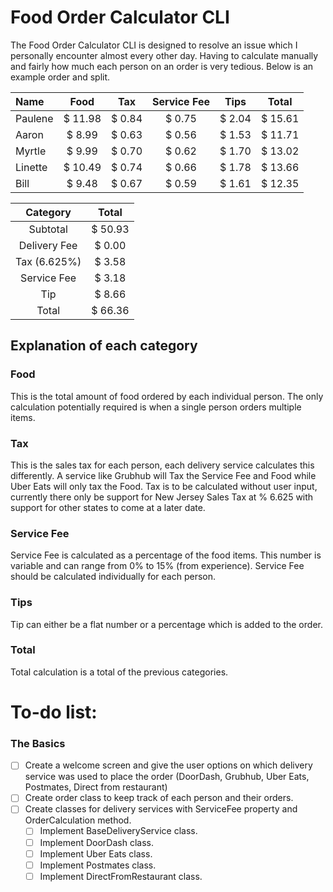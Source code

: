 # Food Order Calculator CLI

The Food Order Calculator CLI is designed to resolve an issue which I personally encounter almost every other day. 
Having to calculate manually and fairly how much each person on an order is very tedious. Below is an example order and split.


|Name   |Food   |Tax   |Service Fee  |Tips  |Total  |
|:------|:-----:|:----:|:-----------:|:----:|:-----:|
|Paulene|$ 11.98|$ 0.84|$        0.75|$ 2.04|$ 15.61|
|Aaron  |$  8.99|$ 0.63|$        0.56|$ 1.53|$ 11.71|
|Myrtle |$  9.99|$ 0.70|$        0.62|$ 1.70|$ 13.02|
|Linette|$ 10.49|$ 0.74|$        0.66|$ 1.78|$ 13.66|
|Bill   |$  9.48|$ 0.67|$        0.59|$ 1.61|$ 12.35|

|Category    |Total  |
|:----------:|:-----:|
|Subtotal    |$ 50.93|
|Delivery Fee|$ 0.00 |
|Tax (6.625%)|$ 3.58 |
|Service Fee |$ 3.18 |
|Tip         |$ 8.66 |
|Total       |$ 66.36|

## Explanation of each category


### **Food**
This is the total amount of food ordered by each individual person. The only calculation potentially required is when a single person orders multiple items.

### **Tax**
This is the sales tax for each person, each delivery service calculates this differently. A service like Grubhub will Tax the Service Fee and Food while Uber Eats will only tax the Food.
Tax is to be calculated without user input, currently there only be support for New Jersey Sales Tax at % 6.625 with support for other states to come at a later date.

### **Service Fee**
Service Fee is calculated as a percentage of the food items. This number is variable and can range from 0% to 15% (from experience).
Service Fee should be calculated individually for each person.

### **Tips**
Tip can either be a flat number or a percentage which is added to the order.

### **Total**
Total calculation is a total of the previous categories.

# To-do list:

### The Basics

- [ ] Create a welcome screen and give the user options on which delivery service was used to place the order (DoorDash, Grubhub, Uber Eats, Postmates, Direct from restaurant)
- [ ] Create order class to keep track of each person and their orders.
- [ ] Create classes for delivery services with ServiceFee property and OrderCalculation method.
  - [ ] Implement BaseDeliveryService class.
  - [ ] Implement DoorDash class.
  - [ ] Implement Uber Eats class.
  - [ ] Implement Postmates class.
  - [ ] Implement DirectFromRestaurant class.
